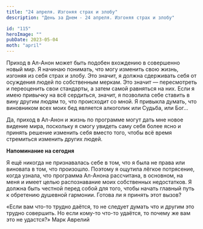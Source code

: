 ```yaml
---
title: "24 апреля. Изгоняя страх и злобу"
description: "День за Днем - 24 апреля. Изгоняя страх и злобу"

id: "115"
heroImage: ""
pubDate: 2023-05-04
moth: "april"
---
```


Приход в Ал-Анон может быть подобен вхождению в совершенно новый мир. Я
начинаю понимать, что могу изменить свою жизнь, изгоняя из себя страх и злобу.
Это значит, я должна сдерживать себя от осуждения людей по собственным меркам.
Это значит — пересмотреть и переоценить свои стандарты, а затем самой
равняться на них. Если я имею привычку на всё сердиться, значит, я позволила
себе ставить в вину другим людям то, что происходит со мной. Я привыкла
думать, что виновником всех моих бед является алкоголик или Судьба, или Бог…

Да, приход в Ал-Анон и жизнь по программе могут дать мне новое видение мира,
поскольку я смогу увидеть саму себя более ясно и принять решение изменить себя
вместо того, чтобы всё время стремиться изменить других людей.

**Напоминание на сегодня**

Я ещё никогда не признавалась себе в том, что я была не права или виновата в
том, что произошло. Поэтому я ощутила лёгкое потрясение, когда узнала, что
программа Ал-Анона рассчитана, в основном, на меня и имеет целью распознавание
моих собственных недостатков. Я должна быть честной перед собой для того,
чтобы начать главный путь к обретению душевной гармонии. Готова ли я принять
этот вызов?

«Если вам что-то трудно даётся, то не следует думать что и другим это трудно
совершить. Но если кому-то что-то удаётся, то почему же вам это не удастся?»
Марк Аврелий
